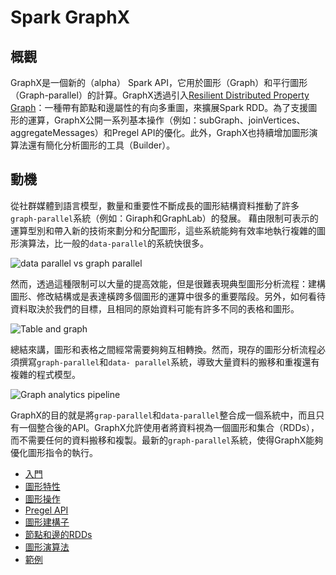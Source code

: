 # Spark GraphX

## 概觀
GraphX是一個新的（alpha） Spark API，它用於圖形（Graph）和平行圖形（Graph-parallel）的計算。GraphX透過引入[Resilient Distributed Property Graph](property-graph.md)：一種帶有節點和邊屬性的有向多重圖，來擴展Spark RDD。為了支援圖形的運算，GraphX公開一系列基本操作（例如：subGraph、joinVertices、aggregateMessages）和Pregel API的優化。此外，GraphX也持續增加圖形演算法還有簡化分析圖形的工具（Builder）。

## 動機
從社群媒體到語言模型，數量和重要性不斷成長的圖形結構資料推動了許多`graph-parallel`系統（例如：Giraph和GraphLab）的發展。
藉由限制可表示的運算型別和帶入新的技術來劃分和分配圖形，這些系統能夠有效率地執行複雜的圖形演算法，比一般的`data-parallel`的系統快很多。

![data parallel vs graph parallel](../img/data_parallel_vs_graph_parallel.png)

然而，透過這種限制可以大量的提高效能，但是很難表現典型圖形分析流程：建構圖形、修改結構或是表達橫跨多個圖形的運算中很多的重要階段。另外，如何看待資料取決於我們的目標，且相同的原始資料可能有許多不同的表格和圖形。

![Table and graph](../img/tables_and_graphs.png)

總結來講，圖形和表格之間經常需要夠夠互相轉換。然而，現存的圖形分析流程必須撰寫`graph-parallel`和`data- parallel`系統，導致大量資料的搬移和重複還有複雜的程式模型。

![Graph analytics pipeline](../img/graph_analytics_pipeline.png)

GraphX的目的就是將`grap-parallel`和`data-parallel`整合成一個系統中，而且只有一個整合後的API。GraphX允許使用者將資料視為一個圖形和集合（RDDs），而不需要任何的資料搬移和複製。最新的`graph-parallel`系統，使得GraphX能夠優化圖形指令的執行。

* [入門](getting-started.md)
* [圖形特性](property-graph.md)
* [圖形操作](graph-operators.md)
* [Pregel API](pregel-api.md)
* [圖形建構子](graph-builders.md)
* [節點和邊的RDDs](vertex-and-edge-rdds.md)
* [圖形演算法](graph-algorithms.md)
* [範例](examples.md)
